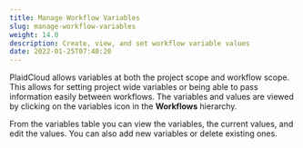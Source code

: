 ```yaml
---
title: Manage Workflow Variables
slug: manage-workflow-variables
weight: 14.0
description: Create, view, and set workflow variable values
date: 2022-01-25T07:40:20
---
```



PlaidCloud allows variables at both the project scope and workflow scope. This allows for setting project wide variables or being able to pass information easily between workflows. The variables and values are viewed by clicking on the variables icon in the **Workflows** hierarchy.



From the variables table you can view the variables, the current values, and edit the values. You can also add new variables or delete existing ones.

